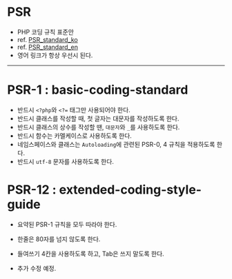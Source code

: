 # PSR

- PHP 코딩 규칙 표준안
- ref. [PSR_standard_ko](https://psr.kkame.net/)
- ref. [PSR_standard_en](https://www.php-fig.org/psr/)
- 영어 링크가 항상 우선시 된다.

---

# PSR-1 : basic-coding-standard

- 반드시 `<?php`와 `<?=` 태그만 사용되어야 한다.
- 반드시 클래스를 작성할 때, 첫 글자는 대문자를 작성하도록 한다.
- 반드시 클래스의 상수를 작성할 땐, `대문자`와 `_`를 사용하도록 한다.
- 반드시 함수는 카멜케이스로 사용하도록 한다.
- 네임스페이스와 클래스는 `Autoloading`에 관련된 PSR-0, 4 규칙을 적용하도록 한다.
- 반드시 `utf-8` 문자를 사용하도록 한다.

# PSR-12 : extended-coding-style-guide

- 요약된 PSR-1 규칙을 모두 따라야 한다.
- 한줄은 80자를 넘지 않도록 한다.
- 들여쓰기 4칸을 사용하도록 하고, Tab은 쓰지 말도록 한다.

- 추가 수정 예정.
